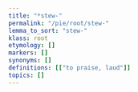 ```yaml
---
title: "*stew-"
permalink: "/pie/root/stew-"
lemma_to_sort: "stew-"
klass: root
etymology: []
markers: []
synonyms: []
definitions: [["to praise, laud"]]
topics: []
---
```

